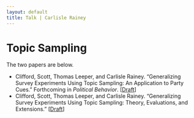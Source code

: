 ```yaml
---
layout: default
title: Talk | Carlisle Rainey
---
```

# Topic Sampling 

The two papers are below.

- Clifford, Scott, Thomas Leeper, and Carlisle Rainey. “Generalizing Survey Experiments Using Topic Sampling: An Application to Party Cues.” Forthcoming in *Political Behavior*. [[Draft](https://www.dropbox.com/s/ng0pdkvef7xgadt/manuscript_blind.docx?dl=0)]
- Clifford, Scott, Thomas Leeper, and Carlisle Rainey. “Generalizing Survey Experiments Using Topic Sampling: Theory, Evaluations, and Extensions.” [[Draft](https://www.dropbox.com/s/r1qp09i9xo76p7n/gte-details.pdf?dl=0)]

<script defer class="speakerdeck-embed" data-id="b110396ced4c4b80a6c7455064890203" data-ratio="1.33333333333333" src="//speakerdeck.com/assets/embed.js"></script>